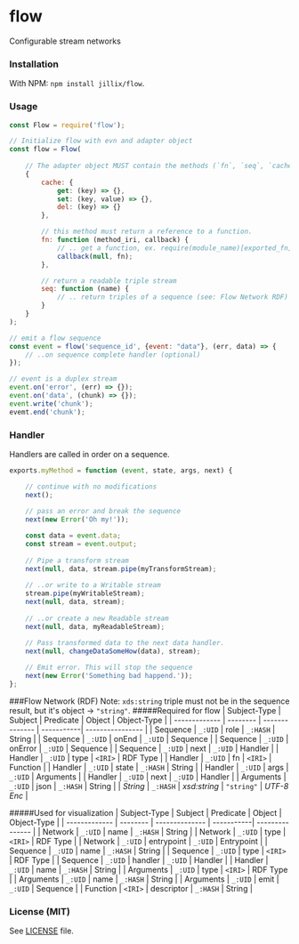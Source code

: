 # flow
Configurable stream networks

### Installation
With NPM: `npm install jillix/flow`.

### Usage
```js
const Flow = require('flow');

// Initialize flow with evn and adapter object
const flow = Flow(
    
    // The adapter object MUST contain the methods (`fn`, `seq`, `cache.get`, `cache.set`, `cache.del`).
    {
        cache: {
            get: (key) => {},
            set: (key, value) => {},
            del: (key) => {}
        },

        // this method must return a reference to a function.
        fn: function (method_iri, callback) {
            // .. get a function, ex. require(module_name)[exported_fn]
            callback(null, fn);
        },

        // return a readable triple stream
        seq: function (name) {
            // .. return triples of a sequence (see: Flow Network RDF)
        }
    }
);

// emit a flow sequence
const event = flow('sequence_id', {event: "data"}, (err, data) => {
    // ..on sequence complete handler (optional)
});

// event is a duplex stream
event.on('error', (err) => {});
event.on('data', (chunk) => {});
event.write('chunk');
evemt.end('chunk');
```
### Handler
Handlers are called in order on a sequence.
```js
exports.myMethod = function (event, state, args, next) {

    // continue with no modifications
    next();
    
    // pass an error and break the sequence
    next(new Error('Oh my!'));

    const data = event.data;
    const stream = event.output;
    
    // Pipe a transform stream
    next(null, data, stream.pipe(myTransformStream);
    
    // ..or write to a Writable stream
    stream.pipe(myWritableStream);
    next(null, data, stream);
    
    // ..or create a new Readable stream
    next(null, data, myReadableStream);

    // Pass transformed data to the next data handler.
    next(null, changeDataSomeHow(data), stream);
    
    // Emit error. This will stop the sequence
    next(new Error('Something bad happend.'));
};
```
###Flow Network (RDF)
Note: `xds:string` triple must not be in the sequence result, but it's object -> `"string"`. 
#####Required for flow
| Subject-Type  | Subject  | Predicate      | Object     | Object-Type      |
| ------------- | -------- | -------------- | -----------| ---------------- |
| Sequence      | `_:UID`  | role           | `_:HASH`   | String           |
| Sequence      | `_:UID`  | onEnd          | `_:UID`    | Sequence         |
| Sequence      | `_:UID`  | onError        | `_:UID`    | Sequence         |
| Sequence      | `_:UID`  | next           | `_:UID`    | Handler          |
| Handler       | `_:UID`  | type           | `<IRI>`    | RDF Type         |
| Handler       | `_:UID`  | fn             | `<IRI>`    | Function         |
| Handler       | `_:UID`  | state          | `_:HASH`   | String           |
| Handler       | `_:UID`  | args           | `_:UID`    | Arguments        |
| Handler       | `_:UID`  | next           | `_:UID`    | Handler          |
| Arguments     | `_:UID`  | json           | `_:HASH`   | String           |
| *String*      | `_:HASH` | *xsd:string*   | `"string"` | *UTF-8 Enc*      |

#####Used for visualization
| Subject-Type  | Subject  | Predicate      | Object     | Object-Type     |
| ------------- | -------- | -------------- | -----------| --------------- |
| Network       | `_:UID`  | name           | `_:HASH`   | String          |
| Network       | `_:UID`  | type           | `<IRI>`    | RDF Type        |
| Network       | `_:UID`  | entrypoint     | `_:UID`    | Entrypoint      |
| Sequence      | `_:UID`  | name           | `_:HASH`   | String          |
| Sequence      | `_:UID`  | type           | `<IRI>`    | RDF Type        |
| Sequence      | `_:UID`  | handler        | `_:UID`    | Handler         |
| Handler       | `_:UID`  | name           | `_:HASH`   | String          |
| Arguments     | `_:UID`  | type           | `<IRI>`    | RDF Type        |
| Arguments     | `_:UID`  | name           | `_:HASH`   | String          |
| Arguments     | `_:UID`  | emit           | `_:UID`    | Sequence        |
| Function      | `<IRI>`  | descriptor     | `_:HASH`   | String          |

### License (MIT)
See [LICENSE](https://github.com/jillix/flow/blob/master/LICENSE) file.
